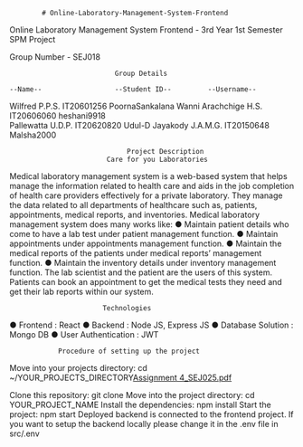             # Online-Laboratory-Management-System-Frontend
Online Laboratory Management System Frontend - 3rd Year 1st Semester SPM Project

Group Number - SEJ018

                              Group Details

    --Name--                  --Student ID--         --Username--
Wilfred P.P.S.                  IT20601256            PoornaSankalana
Wanni Arachchige H.S.           IT20606060            heshani9918        
Pallewatta U.D.P.               IT20620820            Udul-D
Jayakody J.A.M.G.               IT20150648            Malsha2000


                                 Project Description
                            Care for you Laboratories

Medical laboratory management system is a web-based system that helps manage the information related to health care and aids in the job completion of health care providers effectively for a private laboratory. They manage the data related to all departments of healthcare such as, patients, appointments, medical reports, and inventories. Medical laboratory management system does many works like:
         ● Maintain patient details who come to have a lab test under patient management function.
         ● Maintain appointments under appointments management function.
         ● Maintain the medical reports of the patients under medical reports’ management function.
         ● Maintain the inventory details under inventory management function.
The lab scientist and the patient are the users of this system. Patients can book an appointment to get the medical tests they need and get their lab reports within our system.


                           Technologies

 ● Frontend : React
 ● Backend : Node JS, Express JS
 ● Database Solution : Mongo DB
 ● User Authentication : JWT


                Procedure of setting up the project

Move into your projects directory: cd ~/YOUR_PROJECTS_DIRECTORY[Assignment 4_SEJ025.pdf](https://github.com/Malsha2000/Online-Laboratory-Management-System-Frontend/files/9824273/Assignment.4_SEJ025.pdf)

Clone this repository: git clone
Move into the project directory: cd YOUR_PROJECT_NAME
Install the dependencies: npm install
Start the project: npm start
Deployed backend is connected to the frontend project. If you want to setup the backend locally please change it in the .env file in src/.env


